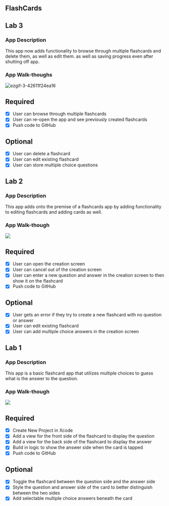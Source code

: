 ## FlashCards

## Lab 3

### App Description
This app now adds functionality to browse through multiple flashcards and delete them, as well as edit them. as well as saving progress even after shutting off app.

### App Walk-thoughs
![ezgif-3-42611f24ea16](https://user-images.githubusercontent.com/44147527/111934580-ec4e5100-8a7e-11eb-821d-2a2fb5171ad1.gif)

## Required
- [x] User can browse through multiple flashcards
- [x] User can re-open the app and see previously created flashcards
- [x] Push code to GitHub
## Optional
- [x] User can delete a flashcard
- [x] User can edit existing flashcard
- [x] User can store multiple choice questions

## Lab 2

### App Description
This app adds onto the premise of a flashcards app by adding functionality to editing flashcards and adding cards as well.

### App Walk-though

![](https://i.imgur.com/hOq9Q4G.gif)

## Required
- [x] User can open the creation screen
- [x] User can cancel out of the creation screen
- [x] User can enter a new question and answer in the creation screen to then show it on the flashcard
- [x] Push code to GitHub
## Optional
- [x] User gets an error if they try to create a new flashcard with no question or answer
- [x] User can edit existing flashcard
- [x] User can add multiple choice answers in the creation screen

## Lab 1

### App Description
 This app is a basic flashcard app that utilizes multiple choices to guess what is the answer to the question.

### App Walk-though
![](https://i.imgur.com/iLrQfN0.gif)


## Required
- [x] Create New Project in Xcode
- [x] Add a view for the front side of the flashcard to display the question
- [x] Add a view for the back side of the flashcard to display the answer
- [x] Build in logic to show the answer side when the card is tapped
- [x] Push code to GitHub
## Optional
- [x] Toggle the flashcard between the question side and the answer side
- [x] Style the question and answer side of the card to better distinguish between the two sides
- [x] Add selectable multiple choice answers beneath the card
